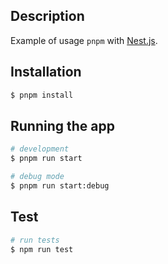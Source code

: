 ## Description

Example of usage `pnpm` with [Nest.js](https://github.com/nestjs/nest).

## Installation

```bash
$ pnpm install
```

## Running the app

```bash
# development
$ pnpm run start

# debug mode
$ pnpm run start:debug
```

## Test

```bash
# run tests
$ npm run test
```
